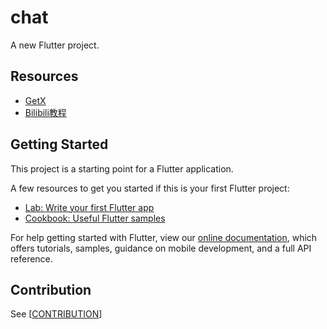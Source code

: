 # chat

A new Flutter project.

## Resources

- [GetX](https://github.com/jonataslaw/getx)
- [Bilibili教程](https://space.bilibili.com/404904528/channel/detail?cid=177514&ctype=0)

## Getting Started

This project is a starting point for a Flutter application.

A few resources to get you started if this is your first Flutter project:

- [Lab: Write your first Flutter app](https://flutter.dev/docs/get-started/codelab)
- [Cookbook: Useful Flutter samples](https://flutter.dev/docs/cookbook)

For help getting started with Flutter, view our
[online documentation](https://flutter.dev/docs), which offers tutorials,
samples, guidance on mobile development, and a full API reference.

## Contribution

See [[CONTRIBUTION]]

[//begin]: # "Autogenerated link references for markdown compatibility"
[CONTRIBUTION]: CONTRIBUTION "Contribution"
[//end]: # "Autogenerated link references"